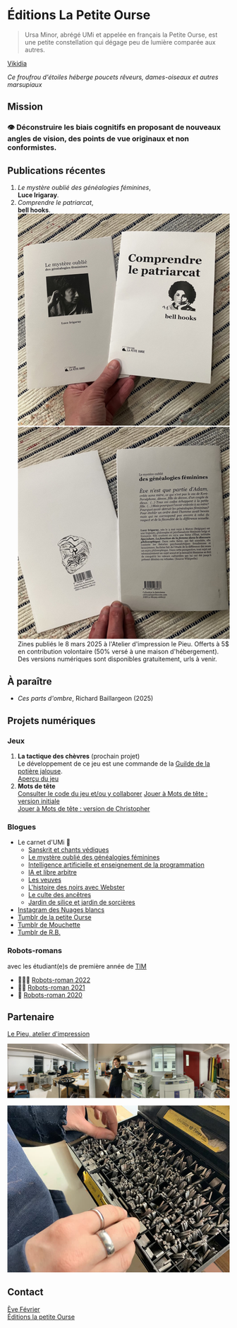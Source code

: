 <link rel="stylesheet" href="../css/style.css">

# Éditions La Petite Ourse

> Ursa Minor, abrégé UMi et appelée en français la Petite Ourse, est une petite constellation qui dégage peu de lumière comparée aux autres. 

  [Vikidia](https://fr.vikidia.org/wiki/Petite_Ourse)

_Ce froufrou d'étoiles héberge poucets rêveurs, dames-oiseaux et autres marsupiaux_   
  
## Mission 
### 👁️‍ Déconstruire les biais cognitifs en proposant de nouveaux angles de vision, des points de vue originaux et non conformistes. 
 

## Publications récentes
1. *Le mystère oublié des généalogies féminines*,   
**Luce Irigaray**.  
2. *Comprendre le patriarcat*,   
**bell hooks**.
![alt text](media/recto.jpeg)
![alt text](media/verso.jpeg)
Zines publiés le 8 mars 2025 à l'Atelier d'impression le Pieu. Offerts à 5$ en contribution volontaire (50% versé à une maison d'hébergement). Des versions numériques sont disponibles gratuitement, urls à venir.  

## À paraître
- *Ces parts d'ombre*, Richard Baillargeon (2025) 
 
## Projets numériques
### Jeux  
1. __La tactique des chèvres__ (prochain projet)  
Le développement de ce jeu est une commande de la [Guilde de la potière jalouse](https://fenouilcurcuma.github.io/guildedelapotierejalouse/).  
[Aperçu du jeu](la-tactique-des-chevres/pdf/bagh-chal_regles-du-jeu.pdf)  
2. __Mots de tête__  
[Consulter le code du jeu et/ou y collaborer](https://github.com/evefevrier/mots-de-tete) 
[Jouer à Mots de tête : version initiale](https://evefevrier.github.io/mots-de-tete/)   
[Jouer à Mots de tête : version de Christopher](https://christopherbyatt.github.io/mots-de-tete/) 

### Blogues
- Le carnet d'UMi 🥷
  - [Sanskrit et chants védiques](sanskrit/c01.md)
  - [Le mystère oublié des généalogies féminines](billets/mystere.md)
  - [Intelligence artificielle et enseignement de la programmation](billets/ia-pedagogie-developpement-web.md) 
  - [IA et libre arbitre](billets/le-libre-arbitre.md)
  - [Les veuves](billets/les-veuves.md)
  - [L'histoire des noirs avec Webster](billets/webster.md)
  - [Le culte des ancêtres](billets/short-expedition-01.md)
  - [Jardin de silice et jardin de sorcières](billets/first-roadtrip.md) 
- [Instagram des Nuages blancs](https://www.instagram.com/les_nuages_blancs/) 
- [Tumblr de la petite Ourse](https://la-petite-ourse.tumblr.com/)
- [Tumblr de Mouchette](https://ziamercure.tumblr.com/)
- [Tumblr de R.B.](https://richardbaillargeon.tumblr.com/) 

### Robots-romans
avec les étudiant(e)s de première année de [TIM](https://timcsf.ca/)
- 🤖🤖🤖 [Robots-roman 2022](https://evefevrier.github.io/robots-roman/)
- 🤖🤖 [Robots-roman 2021](https://evefevrier.github.io/robots-roman/2021/)
- 🤖 [Robots-roman 2020](https://evefevrier.github.io/robots-roman/2020/)
  
  
## Partenaire
[Le Pieu, atelier d'impression](https://www.facebook.com/atelierlepieu)  
  
![lePieu-riso-mz](media/lePieu-riso-mz.jpeg)

![lePieu-police-venus](media/lePieu-police-venus.jpeg)

## Contact 
[Ève Février](mailto:editionsLaPetiteOurse@gmail.com)  
[Éditions la petite Ourse](https:/editionslapetiteourse.com/)

 
